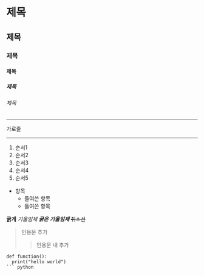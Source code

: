 # 제목
## 제목
### 제목
#### 제목
##### 제목
###### 제목

---
가로줄
***

1. 순서1
3. 순서2
5. 순서3
2. 순서4
4. 순서5

* 항목
  + 들여쓴 항목
  - 들여쓴 항목

**굵게** *기울임체* ***굵은 기울임체*** ~~취소선~~

> 인용문 추가
>> 인용문 내 추가

```
def function():
  print("hello world")
``` python
      

